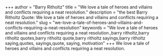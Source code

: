 +++
author = "Barry Ritholtz"
title = "We love a tale of heroes and villains and conflicts requiring a neat resolution."
description = "the best Barry Ritholtz Quote: We love a tale of heroes and villains and conflicts requiring a neat resolution."
slug = "we-love-a-tale-of-heroes-and-villains-and-conflicts-requiring-a-neat-resolution"
keywords = "We love a tale of heroes and villains and conflicts requiring a neat resolution.,barry ritholtz,barry ritholtz quotes,barry ritholtz quote,barry ritholtz sayings,barry ritholtz saying,quotes, sayings,quote, saying, motivation"
+++
We love a tale of heroes and villains and conflicts requiring a neat resolution.
